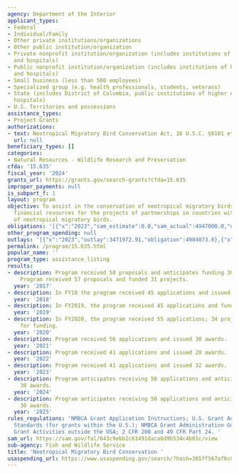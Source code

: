 ```yaml
---
agency: Department of the Interior
applicant_types:
- Federal
- Individual/Family
- Other private institutions/organizations
- Other public institution/organization
- Private nonprofit institution/organization (includes institutions of higher education
  and hospitals)
- Public nonprofit institution/organization (includes institutions of higher education
  and hospitals)
- Small business (less than 500 employees)
- Specialized group (e.g. health professionals, students, veterans)
- State (includes District of Columbia, public institutions of higher education and
  hospitals)
- U.S. Territories and possessions
assistance_types:
- Project Grants
authorizations:
- text: Neotropical Migratory Bird Conservation Act, 16 U.S.C. §6101 et seq.
  url: null
beneficiary_types: []
categories:
- Natural Resources - Wildlife Research and Preservation
cfda: '15.635'
fiscal_year: '2024'
grants_url: https://grants.gov/search-grants?cfda=15.635
improper_payments: null
is_subpart_f: 1
layout: program
objective: To assist in the conservation of neotropical migratory birds by providing
  financial resources for the projects of partnerships in countries within the ranges
  of neotropical migratory birds.
obligations: '[{"x":"2023","sam_estimate":0.0,"sam_actual":4947000.0,"usa_spending_actual":4962307.12},{"x":"2024","sam_estimate":0.0,"sam_actual":4947000.0,"usa_spending_actual":4981521.28},{"x":"2025","sam_estimate":0.0,"sam_actual":4999998.0,"usa_spending_actual":-27314.92}]'
other_program_spending: null
outlays: '[{"x":"2023","outlay":3471972.91,"obligation":4984073.0},{"x":"2024","outlay":1329854.47,"obligation":5021739.0},{"x":"2025","outlay":0.0,"obligation":0.0}]'
permalink: /program/15.635.html
popular_name: ''
program_type: assistance_listing
results:
- description: Program received 58 proposals and anticipates funding 30 projects.
    Program received 57 proposals and funded 31 projects.
  year: '2017'
- description: In FY18 the program received 45 applications and issued 28 awards.
  year: '2018'
- description: In FY2019, the program received 45 applications and funded 24 projects.
  year: '2019'
- description: In FY2020, the program received 55 applications; 34 projects were selected
    for funding.
  year: '2020'
- description: Program received 56 applications and issued 30 awards.
  year: '2021'
- description: Program received 41 applications and issued 28 awards.
  year: '2022'
- description: Program received 41 applications and issued 32 awards.
  year: '2023'
- description: Program anticipates receiving 50 applications and anticipates issuing
    30 awards.
  year: '2024'
- description: Program anticipates receiving 50 applications and anticipates issuing
    30 awards.
  year: '2025'
rules_regulations: 'NMBCA Grant Application Instructions; U.S. Grant Administration
  Standards (for grants within the U.S.); NMBCA Grant Administration Guidelines for
  Grant Activities outside the USA; 2 CFR 200 and 49 CFR Part 24. '
sam_url: https://sam.gov/fal/643c9ebb2c61491daca6d9b534c4b01c/view
sub-agency: Fish and Wildlife Service
title: 'Neotropical Migratory Bird Conservation '
usaspending_url: https://www.usaspending.gov/search/?hash=365ff567af6c02ed922168ae8c5f285a
---
```

